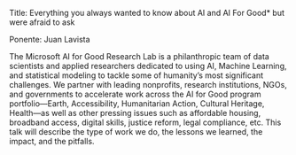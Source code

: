 Title: Everything you always wanted to know about  AI and AI For Good* but were afraid to ask

Ponente: Juan Lavista

The Microsoft AI for Good Research Lab is a philanthropic team of data scientists and applied researchers dedicated to using AI, Machine Learning, and statistical modeling to tackle some of humanity’s most significant challenges. We partner with leading nonprofits, research institutions, NGOs, and governments to accelerate work across the AI for Good program portfolio—Earth, Accessibility, Humanitarian Action, Cultural Heritage, Health—as well as other pressing issues such as affordable housing, broadband access, digital skills, justice reform, legal compliance, etc. This talk will describe the type of work we do, the lessons we learned, the impact, and the pitfalls.
